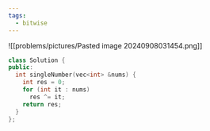 ```yaml
---
tags:
  - bitwise
---
```


![[problems/pictures/Pasted image 20240908031454.png]]
```c++
class Solution {  
public:  
  int singleNumber(vec<int> &nums) {  
    int res = 0;  
    for (int it : nums)  
      res ^= it;  
    return res;  
  }  
};
```